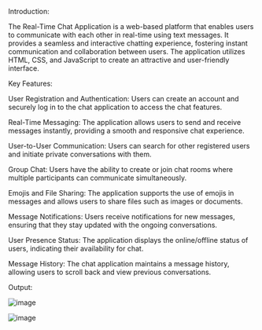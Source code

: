 Introduction:


The Real-Time Chat Application is a web-based platform that enables users to communicate with each other in real-time using text messages. It provides a seamless and interactive chatting experience, fostering instant communication and collaboration between users. The application utilizes HTML, CSS, and JavaScript to create an attractive and user-friendly interface.

Key Features:


User Registration and Authentication: Users can create an account and securely log in to the chat application to access the chat features.

Real-Time Messaging: The application allows users to send and receive messages instantly, providing a smooth and responsive chat experience.

User-to-User Communication: Users can search for other registered users and initiate private conversations with them.

Group Chat: Users have the ability to create or join chat rooms where multiple participants can communicate simultaneously.

Emojis and File Sharing: The application supports the use of emojis in messages and allows users to share files such as images or documents.

Message Notifications: Users receive notifications for new messages, ensuring that they stay updated with the ongoing conversations.

User Presence Status: The application displays the online/offline status of users, indicating their availability for chat.

Message History: The chat application maintains a message history, allowing users to scroll back and view previous conversations.


Output:

![image](https://github.com/BALAJIISWAROOP/Real-Time-Chat-Application-Using-HTML-CSS-JavaScript/assets/145454683/85bbdd34-b558-4c97-855c-03a9c61abffb)


![image](https://github.com/BALAJIISWAROOP/Real-Time-Chat-Application-Using-HTML-CSS-JavaScript/assets/145454683/57201007-82d3-43c4-a4a3-a570e61f468d)




